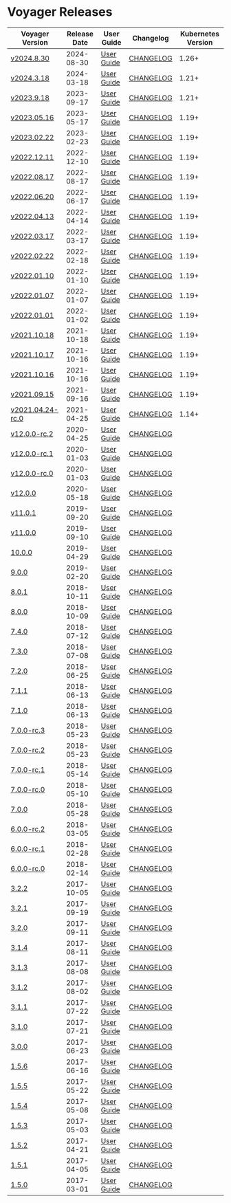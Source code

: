 # Voyager Releases

| Voyager Version | Release Date | User Guide | Changelog | Kubernetes Version |
|--------------------------- | ------------ | ---------- | --------- | ------------------ |
| [v2024.8.30](https:/github.com/voyagermesh/CHANGELOG/releases/tag/v2024.8.30) | 2024-08-30 | [User Guide](https://voyagermesh.com/docs/v2024.8.30) | [CHANGELOG](/releases/v2024.8.30/README.md) | 1.26+ |
| [v2024.3.18](https:/github.com/voyagermesh/CHANGELOG/releases/tag/v2024.3.18) | 2024-03-18 | [User Guide](https://voyagermesh.com/docs/v2024.3.18) | [CHANGELOG](/releases/v2024.3.18/README.md) | 1.21+ |
| [v2023.9.18](https:/github.com/voyagermesh/CHANGELOG/releases/tag/v2023.9.18) | 2023-09-17 | [User Guide](https://voyagermesh.com/docs/v2023.9.18) | [CHANGELOG](/releases/v2023.9.18/README.md) | 1.21+ |
| [v2023.05.16](https:/github.com/voyagermesh/CHANGELOG/releases/tag/v2023.05.16) | 2023-05-17 | [User Guide](https://voyagermesh.com/docs/v2023.05.16) | [CHANGELOG](/releases/v2023.05.16/README.md) | 1.19+ |
| [v2023.02.22](https:/github.com/voyagermesh/CHANGELOG/releases/tag/v2023.02.22) | 2023-02-23 | [User Guide](https://voyagermesh.com/docs/v2023.02.22) | [CHANGELOG](/releases/v2023.02.22/README.md) | 1.19+ |
| [v2022.12.11](https:/github.com/voyagermesh/CHANGELOG/releases/tag/v2022.12.11) | 2022-12-10 | [User Guide](https://voyagermesh.com/docs/v2022.12.11) | [CHANGELOG](/releases/v2022.12.11/README.md) | 1.19+ |
| [v2022.08.17](https:/github.com/voyagermesh/CHANGELOG/releases/tag/v2022.08.17) | 2022-08-17 | [User Guide](https://voyagermesh.com/docs/v2022.08.17) | [CHANGELOG](/releases/v2022.08.17/README.md) | 1.19+ |
| [v2022.06.20](https:/github.com/voyagermesh/CHANGELOG/releases/tag/v2022.06.20) | 2022-06-17 | [User Guide](https://voyagermesh.com/docs/v2022.06.20) | [CHANGELOG](/releases/v2022.06.20/README.md) | 1.19+ |
| [v2022.04.13](https:/github.com/voyagermesh/CHANGELOG/releases/tag/v2022.04.13) | 2022-04-14 | [User Guide](https://voyagermesh.com/docs/v2022.04.13) | [CHANGELOG](/releases/v2022.04.13/README.md) | 1.19+ |
| [v2022.03.17](https:/github.com/voyagermesh/CHANGELOG/releases/tag/v2022.03.17) | 2022-03-17 | [User Guide](https://voyagermesh.com/docs/v2022.03.17) | [CHANGELOG](/releases/v2022.03.17/README.md) | 1.19+ |
| [v2022.02.22](https:/github.com/voyagermesh/CHANGELOG/releases/tag/v2022.02.22) | 2022-02-18 | [User Guide](https://voyagermesh.com/docs/v2022.02.22) | [CHANGELOG](/releases/v2022.02.22/README.md) | 1.19+ |
| [v2022.01.10](https:/github.com/voyagermesh/CHANGELOG/releases/tag/v2022.01.10) | 2022-01-10 | [User Guide](https://voyagermesh.com/docs/v2022.01.10) | [CHANGELOG](/releases/v2022.01.10/README.md) | 1.19+ |
| [v2022.01.07](https:/github.com/voyagermesh/CHANGELOG/releases/tag/v2022.01.07) | 2022-01-07 | [User Guide](https://voyagermesh.com/docs/v2022.01.07) | [CHANGELOG](/releases/v2022.01.07/README.md) | 1.19+ |
| [v2022.01.01](https:/github.com/voyagermesh/CHANGELOG/releases/tag/v2022.01.01) | 2022-01-02 | [User Guide](https://voyagermesh.com/docs/v2022.01.01) | [CHANGELOG](/releases/v2022.01.01/README.md) | 1.19+ |
| [v2021.10.18](https:/github.com/voyagermesh/CHANGELOG/releases/tag/v2021.10.18) | 2021-10-18 | [User Guide](https://voyagermesh.com/docs/v2021.10.18) | [CHANGELOG](/releases/v2021.10.18/README.md) | 1.19+ |
| [v2021.10.17](https:/github.com/voyagermesh/CHANGELOG/releases/tag/v2021.10.17) | 2021-10-16 | [User Guide](https://voyagermesh.com/docs/v2021.10.17) | [CHANGELOG](/releases/v2021.10.17/README.md) | 1.19+ |
| [v2021.10.16](https:/github.com/voyagermesh/CHANGELOG/releases/tag/v2021.10.16) | 2021-10-16 | [User Guide](https://voyagermesh.com/docs/v2021.10.16) | [CHANGELOG](/releases/v2021.10.16/README.md) | 1.19+ |
| [v2021.09.15](https:/github.com/voyagermesh/CHANGELOG/releases/tag/v2021.09.15) | 2021-09-16 | [User Guide](https://voyagermesh.com/docs/v2021.09.15) | [CHANGELOG](/releases/v2021.09.15/README.md) | 1.19+ |
| [v2021.04.24-rc.0](https:/github.com/voyagermesh/CHANGELOG/releases/tag/v2021.04.24-rc.0) | 2021-04-25 | [User Guide](https://voyagermesh.com/docs/v2021.04.24-rc.0) | [CHANGELOG](/releases/v2021.04.24-rc.0/README.md) | 1.14+ |
| [v12.0.0-rc.2](https://github.com/voyagermesh/voyager/releases/tag/v12.0.0-rc.2) | 2020-04-25 | [User Guide](https://voyagermesh.com/docs/v12.0.0-rc.2) | [CHANGELOG](https://github.com/voyagermesh/voyager/releases/tag/v12.0.0-rc.2) |  |
| [v12.0.0-rc.1](https://github.com/voyagermesh/voyager/releases/tag/v12.0.0-rc.1) | 2020-01-03 | [User Guide](https://voyagermesh.com/docs/v12.0.0-rc.1) | [CHANGELOG](https://github.com/voyagermesh/voyager/releases/tag/v12.0.0-rc.1) |  |
| [v12.0.0-rc.0](https://github.com/voyagermesh/voyager/releases/tag/v12.0.0-rc.0) | 2020-01-03 | [User Guide](https://voyagermesh.com/docs/v12.0.0-rc.0) | [CHANGELOG](https://github.com/voyagermesh/voyager/releases/tag/v12.0.0-rc.0) |  |
| [v12.0.0](https://github.com/voyagermesh/voyager/releases/tag/v12.0.0) | 2020-05-18 | [User Guide](https://voyagermesh.com/docs/v12.0.0) | [CHANGELOG](https://github.com/voyagermesh/voyager/releases/tag/v12.0.0) |  |
| [v11.0.1](https://github.com/voyagermesh/voyager/releases/tag/v11.0.1) | 2019-09-20 | [User Guide](https://voyagermesh.com/docs/v11.0.1) | [CHANGELOG](https://github.com/voyagermesh/voyager/releases/tag/v11.0.1) |  |
| [v11.0.0](https://github.com/voyagermesh/voyager/releases/tag/v11.0.0) | 2019-09-10 | [User Guide](https://voyagermesh.com/docs/v11.0.0) | [CHANGELOG](https://github.com/voyagermesh/voyager/releases/tag/v11.0.0) |  |
| [10.0.0](https://github.com/voyagermesh/voyager/releases/tag/10.0.0) | 2019-04-29 | [User Guide](https://voyagermesh.com/docs/10.0.0) | [CHANGELOG](https://github.com/voyagermesh/voyager/releases/tag/10.0.0) |  |
| [9.0.0](https://github.com/voyagermesh/voyager/releases/tag/9.0.0) | 2019-02-20 | [User Guide](https://voyagermesh.com/docs/9.0.0) | [CHANGELOG](https://github.com/voyagermesh/voyager/releases/tag/9.0.0) |  |
| [8.0.1](https://github.com/voyagermesh/voyager/releases/tag/8.0.1) | 2018-10-11 | [User Guide](https://voyagermesh.com/docs/8.0.1) | [CHANGELOG](https://github.com/voyagermesh/voyager/releases/tag/8.0.1) |  |
| [8.0.0](https://github.com/voyagermesh/voyager/releases/tag/8.0.0) | 2018-10-09 | [User Guide](https://voyagermesh.com/docs/8.0.0) | [CHANGELOG](https://github.com/voyagermesh/voyager/releases/tag/8.0.0) |  |
| [7.4.0](https://github.com/voyagermesh/voyager/releases/tag/7.4.0) | 2018-07-12 | [User Guide](https://voyagermesh.com/docs/7.4.0) | [CHANGELOG](https://github.com/voyagermesh/voyager/releases/tag/7.4.0) |  |
| [7.3.0](https://github.com/voyagermesh/voyager/releases/tag/7.3.0) | 2018-07-08 | [User Guide](https://voyagermesh.com/docs/7.3.0) | [CHANGELOG](https://github.com/voyagermesh/voyager/releases/tag/7.3.0) |  |
| [7.2.0](https://github.com/voyagermesh/voyager/releases/tag/7.2.0) | 2018-06-25 | [User Guide](https://voyagermesh.com/docs/7.2.0) | [CHANGELOG](https://github.com/voyagermesh/voyager/releases/tag/7.2.0) |  |
| [7.1.1](https://github.com/voyagermesh/voyager/releases/tag/7.1.1) | 2018-06-13 | [User Guide](https://voyagermesh.com/docs/7.1.1) | [CHANGELOG](https://github.com/voyagermesh/voyager/releases/tag/7.1.1) |  |
| [7.1.0](https://github.com/voyagermesh/voyager/releases/tag/7.1.0) | 2018-06-13 | [User Guide](https://voyagermesh.com/docs/7.1.0) | [CHANGELOG](https://github.com/voyagermesh/voyager/releases/tag/7.1.0) |  |
| [7.0.0-rc.3](https://github.com/voyagermesh/voyager/releases/tag/7.0.0-rc.3) | 2018-05-23 | [User Guide](https://voyagermesh.com/docs/7.0.0-rc.3) | [CHANGELOG](https://github.com/voyagermesh/voyager/releases/tag/7.0.0-rc.3) |  |
| [7.0.0-rc.2](https://github.com/voyagermesh/voyager/releases/tag/7.0.0-rc.2) | 2018-05-23 | [User Guide](https://voyagermesh.com/docs/7.0.0-rc.2) | [CHANGELOG](https://github.com/voyagermesh/voyager/releases/tag/7.0.0-rc.2) |  |
| [7.0.0-rc.1](https://github.com/voyagermesh/voyager/releases/tag/7.0.0-rc.1) | 2018-05-14 | [User Guide](https://voyagermesh.com/docs/7.0.0-rc.1) | [CHANGELOG](https://github.com/voyagermesh/voyager/releases/tag/7.0.0-rc.1) |  |
| [7.0.0-rc.0](https://github.com/voyagermesh/voyager/releases/tag/7.0.0-rc.0) | 2018-05-10 | [User Guide](https://voyagermesh.com/docs/7.0.0-rc.0) | [CHANGELOG](https://github.com/voyagermesh/voyager/releases/tag/7.0.0-rc.0) |  |
| [7.0.0](https://github.com/voyagermesh/voyager/releases/tag/7.0.0) | 2018-05-28 | [User Guide](https://voyagermesh.com/docs/7.0.0) | [CHANGELOG](https://github.com/voyagermesh/voyager/releases/tag/7.0.0) |  |
| [6.0.0-rc.2](https://github.com/voyagermesh/voyager/releases/tag/6.0.0-rc.2) | 2018-03-05 | [User Guide](https://voyagermesh.com/docs/6.0.0-rc.2) | [CHANGELOG](https://github.com/voyagermesh/voyager/releases/tag/6.0.0-rc.2) |  |
| [6.0.0-rc.1](https://github.com/voyagermesh/voyager/releases/tag/6.0.0-rc.1) | 2018-02-28 | [User Guide](https://voyagermesh.com/docs/6.0.0-rc.1) | [CHANGELOG](https://github.com/voyagermesh/voyager/releases/tag/6.0.0-rc.1) |  |
| [6.0.0-rc.0](https://github.com/voyagermesh/voyager/releases/tag/6.0.0-rc.0) | 2018-02-14 | [User Guide](https://voyagermesh.com/docs/6.0.0-rc.0) | [CHANGELOG](https://github.com/voyagermesh/voyager/releases/tag/6.0.0-rc.0) |  |
| [3.2.2](https://github.com/voyagermesh/voyager/releases/tag/3.2.2) | 2017-10-05 | [User Guide](https://github.com/voyagermesh/docs/tree/3.2.2/docs) | [CHANGELOG](https://github.com/voyagermesh/voyager/releases/tag/3.2.2) |  |
| [3.2.1](https://github.com/voyagermesh/voyager/releases/tag/3.2.1) | 2017-09-19 | [User Guide](https://github.com/voyagermesh/docs/tree/3.2.1/docs) | [CHANGELOG](https://github.com/voyagermesh/voyager/releases/tag/3.2.1) |  |
| [3.2.0](https://github.com/voyagermesh/voyager/releases/tag/3.2.0) | 2017-09-11 | [User Guide](https://github.com/voyagermesh/docs/tree/3.2.0/docs) | [CHANGELOG](https://github.com/voyagermesh/voyager/releases/tag/3.2.0) |  |
| [3.1.4](https://github.com/voyagermesh/voyager/releases/tag/3.1.4) | 2017-08-11 | [User Guide](https://github.com/voyagermesh/docs/tree/3.1.4/docs) | [CHANGELOG](https://github.com/voyagermesh/voyager/releases/tag/3.1.4) |  |
| [3.1.3](https://github.com/voyagermesh/voyager/releases/tag/3.1.3) | 2017-08-08 | [User Guide](https://github.com/voyagermesh/docs/tree/3.1.3/docs) | [CHANGELOG](https://github.com/voyagermesh/voyager/releases/tag/3.1.3) |  |
| [3.1.2](https://github.com/voyagermesh/voyager/releases/tag/3.1.2) | 2017-08-02 | [User Guide](https://github.com/voyagermesh/docs/tree/3.1.2/docs) | [CHANGELOG](https://github.com/voyagermesh/voyager/releases/tag/3.1.2) |  |
| [3.1.1](https://github.com/voyagermesh/voyager/releases/tag/3.1.1) | 2017-07-22 | [User Guide](https://github.com/voyagermesh/docs/tree/3.1.1/docs) | [CHANGELOG](https://github.com/voyagermesh/voyager/releases/tag/3.1.1) |  |
| [3.1.0](https://github.com/voyagermesh/voyager/releases/tag/3.1.0) | 2017-07-21 | [User Guide](https://github.com/voyagermesh/docs/tree/3.1.0/docs) | [CHANGELOG](https://github.com/voyagermesh/voyager/releases/tag/3.1.0) |  |
| [3.0.0](https://github.com/voyagermesh/voyager/releases/tag/3.0.0) | 2017-06-23 | [User Guide](https://github.com/voyagermesh/docs/tree/3.0.0/docs) | [CHANGELOG](https://github.com/voyagermesh/voyager/releases/tag/3.0.0) |  |
| [1.5.6](https://github.com/voyagermesh/voyager/releases/tag/1.5.6) | 2017-06-16 | [User Guide](https://github.com/voyagermesh/docs/tree/1.5.6/docs) | [CHANGELOG](https://github.com/voyagermesh/voyager/releases/tag/1.5.6) |  |
| [1.5.5](https://github.com/voyagermesh/voyager/releases/tag/1.5.5) | 2017-05-22 | [User Guide](https://github.com/voyagermesh/docs/tree/1.5.5/docs) | [CHANGELOG](https://github.com/voyagermesh/voyager/releases/tag/1.5.5) |  |
| [1.5.4](https://github.com/voyagermesh/voyager/releases/tag/1.5.4) | 2017-05-08 | [User Guide](https://github.com/voyagermesh/docs/tree/1.5.4/docs) | [CHANGELOG](https://github.com/voyagermesh/voyager/releases/tag/1.5.4) |  |
| [1.5.3](https://github.com/voyagermesh/voyager/releases/tag/1.5.3) | 2017-05-03 | [User Guide](https://github.com/voyagermesh/docs/tree/1.5.3/docs) | [CHANGELOG](https://github.com/voyagermesh/voyager/releases/tag/1.5.3) |  |
| [1.5.2](https://github.com/voyagermesh/voyager/releases/tag/1.5.2) | 2017-04-21 | [User Guide](https://github.com/voyagermesh/docs/tree/1.5.2/docs) | [CHANGELOG](https://github.com/voyagermesh/voyager/releases/tag/1.5.2) |  |
| [1.5.1](https://github.com/voyagermesh/voyager/releases/tag/1.5.1) | 2017-04-05 | [User Guide](https://github.com/voyagermesh/docs/tree/1.5.1/docs) | [CHANGELOG](https://github.com/voyagermesh/voyager/releases/tag/1.5.1) |  |
| [1.5.0](https://github.com/voyagermesh/voyager/releases/tag/1.5.0) | 2017-03-01 | [User Guide](https://github.com/voyagermesh/docs/tree/1.5.0/docs) | [CHANGELOG](https://github.com/voyagermesh/voyager/releases/tag/1.5.0) |  |
